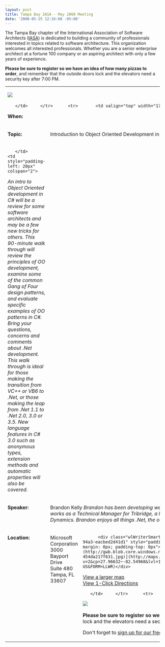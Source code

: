 ```yaml
---
layout: post
title: Tampa Bay IASA - May 2008 Meeting
date: '2008-05-25 12:16:08 -05:00'
---
```


The Tampa Bay chapter of the International Association of Software Architects ([IASA](http://www.iasahome.org/web/home/home)) is dedicated to building a community of professionals interested in topics related to software architecture. This organization welcomes all interested professionals. Whether you are a senior enterprise architect at a fortune 100 company or an aspiring architect with only a few years of experience. 

**Please be sure to register so we have an idea of how many pizzas to order**, and remember that the outside doors lock and the elevators need a security key after 7:00 PM.
  <table cellspacing="0" cellpadding="2" width="740" border="0"><tbody>     <tr>       <td valign="top" colspan="3">         

[![](http://www.eventbrite.com/img/button/register_blue.gif)](http://www.eventbrite.com/event/89681239/sdorman)    

       </td>     </tr>      <tr>       <td valign="top" width="175">         

**When:**
       </td>        <td valign="top" colspan="2">         

5/29/2008 6:30 PM - 8:30 PM
       </td>     </tr>      <tr>       <td valign="top" width="175">         

**Topic:**
       </td>        <td valign="top" colspan="2">         

Introduction to Object Oriented Development in C#
       </td>     </tr>      <tr>       <td valign="top" width="175">         

       </td>        <td style="padding-left: 20px" colspan="2">         

*An intro to Object Oriented development in C# will be a review for some software architects and may be a few new tricks for others. This 90-minute walk through will review the principles of OO development, examine some of the common Gang of Four design patterns, and evaluate specific examples of OO patterns in C#. Bring your questions, concerns and comments about .Net development. This walk through is ideal for those making the transition from VC++ or VB6 to .Net, or those making the leap from .Net 1.1 to .Net 2.0, 3.0 or 3.5. New language features in C# 3.0 such as anonymous types, extension methods and automatic properties will also be covered.*
       </td>     </tr>      <tr>       <td valign="top" width="175">         

**Speaker:**
       </td>        <td valign="top" colspan="2">         

Brandon Kelly
         *Brandon has been developing web-based applications using Microsoft tools for over 11 years. Currently, Brandon works as a Technical Manager for Tribridge, a Microsoft Certified Gold Partner recognized internationally as a top implementer of Dynamics. Brandon enjoys all things .Net, the outdoors and a cold beer.* </td>     </tr>      <tr>       <td valign="top" width="175">         

**Location:**
       </td>        <td valign="top" width="250">         

Microsoft Corporation              
3000 Bayport Drive               
Suite 480               
Tampa, FL 33607 
       </td>        <td valign="top">         

          <div class="wlWriterSmartContent" id="scid:84E294D0-71C9-4bd0-A0FE-95764E0368D9:fafe0254-cc61-4202-94a3-eacbed2d41d1" style="padding-right: 0px; display: inline; padding-left: 0px; padding-bottom: 0px; margin: 0px; padding-top: 0px">[![Map image](http://gwb.blob.core.windows.net/sdorman/WindowsLiveWriter/TampaBayIASAFebruary2008Meeting_9EC6/map-454da217f631.jpg)](http://maps.live.com/default.aspx?v=2&cp=27.96632~-82.54968&lvl=15&style=r&scene=9531687&sp=aN.27.96704_-82.54985_Untitled%2520pushpin_&mkt=en-US&FORM=LLWR)</div>            
[View a larger map](http://maps.live.com/default.aspx?cp=27.966888~-82.549685&lvl=14&style=r&v=2&sp=Point.27.966888_-82.549685_Microsoft+Corp)             
[View 1-Click Directions](http://maps.live.com/OneClickDirections.aspx?mkt=en-us&rtp=~pos.27.968023982861645_-82.549467086792&FORM=LLMP)           

       </td>     </tr>      <tr>       <td valign="top" colspan="3">         

[![](http://www.eventbrite.com/img/button/register_blue.gif)](http://www.eventbrite.com/event/98756383/sdorman)    

**Please be sure to register so we have an idea of how many pizzas to order**, and remember that the outside doors lock and the elevators need a security key after 7:00 PM.

Don't forget to [sign up for our free newsletter!](http://list-manage.com/subscribe.phtml?id=165a30debe)
       </td>     </tr>   </tbody></table>
       